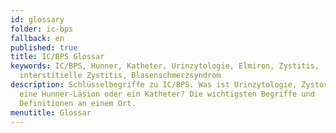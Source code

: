 ```yaml
---
id: glossary
folder: ic-bps
fallback: en
published: true
title: IC/BPS Glossar
keywords: IC/BPS, Hunner, Katheter, Urinzytologie, Elmiron, Zystitis,
  interstitielle Zystitis, Blasenschmerzsyndrom
description: Schlüsselbegriffe zu IC/BPS. Was ist Urinzytologie, Zystoskopie,
  eine Hunner-Läsion oder ein Katheter? Die wichtigsten Begriffe und
  Definitionen an einem Ort.
menutitle: Glossar
---
```

